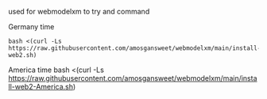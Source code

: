 used for webmodelxm to try and command


Germany time
                    
    bash <(curl -Ls https://raw.githubusercontent.com/amosgansweet/webmodelxm/main/install-web2.sh)

America time
    bash <(curl -Ls https://raw.githubusercontent.com/amosgansweet/webmodelxm/main/install-web2-America.sh)
